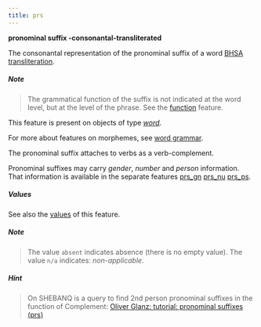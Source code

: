```yaml
---
title: prs
---
```


**pronominal suffix -consonantal-transliterated**

The consonantal representation of the pronominal suffix of a word
[BHSA transliteration]({{tfd}}/writing/hebrew.html).

##### Note
> The grammatical function of the suffix is not indicated at the word level, but at the level of
the phrase. See the [function](function.md) feature.

This feature is present on objects of type [*word*](otype.md).

For more about features on morphemes, see [word grammar](../wordgrammar.md).

The pronominal suffix attaches to verbs as a verb-complement.

Pronominal suffixes may carry *gender*, *number* and *person* information.
That information is available in the separate features
[prs_gn](prs_gn.md)
[prs_nu](prs_nu.md)
[prs_ps](prs_ps.md).

##### Values

See also the
[values]({{tut}}/cookbook/featureValues.ipynb)
of this feature.

##### Note
> The value `absent` indicates absence (there is no empty value).
The value `n/a` indicates: *non-applicable*.

##### Hint
> On SHEBANQ is a query to find 2nd person pronominal suffixes in the function of Complement:
[Oliver Glanz: tutorial: pronominal suffixes (prs)]({{shebanq}}/hebrew/query?version=4&id=84)

